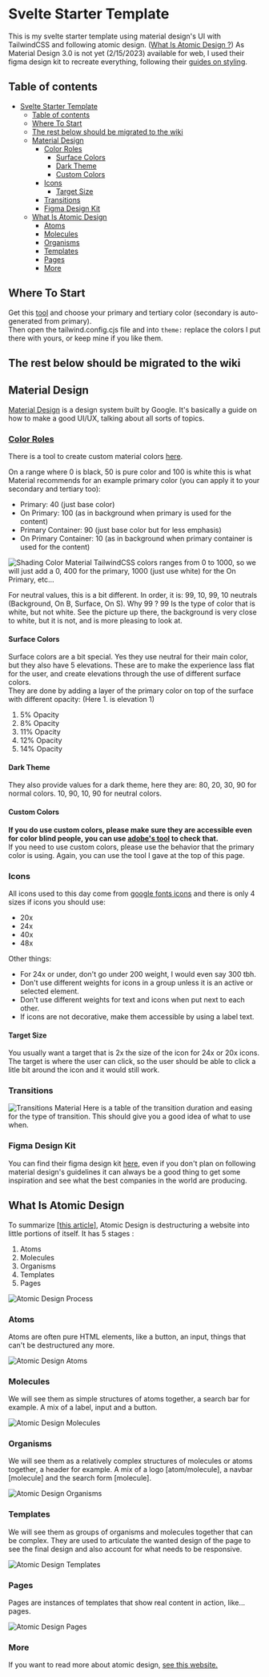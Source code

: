 # Svelte Starter Template

This is my svelte starter template using material design's UI with TailwindCSS and following atomic design. ([What Is Atomic Design ?](#what-is-atomic-design)) As Material Design 3.0 is not yet (2/15/2023) available for web, I used their figma design kit to recreate everything, following their [guides on styling](https://m3.material.io/styles).

## Table of contents

- [Svelte Starter Template](#svelte-starter-template)
  - [Table of contents](#table-of-contents)
  - [Where To Start](#where-to-start)
  - [The rest below should be migrated to the wiki](#the-rest-below-should-be-migrated-to-the-wiki)
  - [Material Design](#material-design)
    - [Color Roles](#color-roles)
      - [Surface Colors](#surface-colors)
      - [Dark Theme](#dark-theme)
      - [Custom Colors](#custom-colors)
    - [Icons](#icons)
      - [Target Size](#target-size)
    - [Transitions](#transitions)
    - [Figma Design Kit](#figma-design-kit)
  - [What Is Atomic Design](#what-is-atomic-design)
    - [Atoms](#atoms)
    - [Molecules](#molecules)
    - [Organisms](#organisms)
    - [Templates](#templates)
    - [Pages](#pages)
    - [More](#more)

## Where To Start

Get this [tool](https://m3.material.io/theme-builder#/custom) and choose your primary and tertiary color (secondary is auto-generated from primary).  
Then open the tailwind.config.cjs file and into `theme:` replace the colors I put there with yours, or keep mine if you like them.

## The rest below should be migrated to the wiki

## Material Design

[Material Design](https://m3.material.io/) is a design system built by Google. It's basically a guide on how to make a good UI/UX, talking about all sorts of topics.

### [Color Roles](https://m3.material.io/styles/color/the-color-system/color-roles)

There is a tool to create custom material colors [here](https://m3.material.io/theme-builder#/custom).

On a range where 0 is black, 50 is pure color and 100 is white this is what Material recommends for an example primary color (you can apply it to your secondary and tertiary too):

- Primary: 40 (just base color)
- On Primary: 100 (as in background when primary is used for the content)
- Primary Container: 90 (just base color but for less emphasis)
- On Primary Container: 10 (as in background when primary container is used for the content)

![Shading Color Material](readme/shading-color-material.png)
TailwindCSS colors ranges from 0 to 1000, so we will just add a 0, 400 for the primary, 1000 (just use white) for the On Primary, etc...

For neutral values, this is a bit different. In order, it is: 99, 10, 99, 10 neutrals (Background, On B, Surface, On S). Why 99 ? 99 Is the type of color that is white, but not white. See the picture up there, the background is very close to white, but it is not, and is more pleasing to look at.

#### Surface Colors

Surface colors are a bit special. Yes they use neutral for their main color, but they also have 5 elevations. These are to make the experience lass flat for the user, and create elevations through the use of different surface colors.  
They are done by adding a layer of the primary color on top of the surface with different opacity: (Here 1. is elevation 1)

1. 5% Opacity
2. 8% Opacity
3. 11% Opacity
4. 12% Opacity
5. 14% Opacity

#### Dark Theme

They also provide values for a dark theme, here they are:
80, 20, 30, 90 for normal colors.
10, 90, 10, 90 for neutral colors.

#### Custom Colors

**If you do use custom colors, please make sure they are accessible even for color blind people, you can use [adobe's tool](https://color.adobe.com/create/color-accessibility) to check that.**  
If you need to use custom colors, please use the behavior that the primary color is using. Again, you can use the tool I gave at the top of this page.

### Icons

All icons used to this day come from [google fonts icons](https://fonts.google.com/icons) and there is only 4 sizes if icons you should use:

- 20x
- 24x
- 40x
- 48x

Other things:

- For 24x or under, don't go under 200 weight, I would even say 300 tbh.
- Don't use different weights for icons in a group unless it is an active or selected element.
- Don't use different weights for text and icons when put next to each other.
- If icons are not decorative, make them accessible by using a label text.

#### Target Size

You usually want a target that is 2x the size of the icon for 24x or 20x icons. The target is where the user can click, so the user should be able to click a litle bit around the icon and it would still work.

### Transitions

![Transitions Material](readme/transitons-material.png)
Here is a table of the transition duration and easing for the type of transition. This should give you a good idea of what to use when.

### Figma Design Kit

You can find their figma design kit [here](https://www.figma.com/community/file/1035203688168086460), even if you don't plan on following material design's guidelines it can always be a good thing to get some inspiration and see what the best companies in the world are producing.

## What Is Atomic Design

To summarize [[this article]](https://atomicdesign.bradfrost.com/chapter-2/), Atomic Design is destructuring a website into little portions of itself. It has 5 stages :

1. Atoms
2. Molecules
3. Organisms
4. Templates
5. Pages

![Atomic Design Process](readme/atomic-design-process.png)

### Atoms

Atoms are often pure HTML elements, like a button, an input, things that can't be destructured any more.

![Atomic Design Atoms](readme/atomic-design-atoms.png)

### Molecules

We will see them as simple structures of atoms together, a search bar for example. A mix of a label, input and a button.

![Atomic Design Molecules](readme/atomic-design-molecules.png)

### Organisms

We will see them as a relatively complex structures of molecules or atoms together, a header for example. A mix of a logo [atom/molecule], a navbar [molecule] and the search form [molecule].

![Atomic Design Organisms](readme/atomic-design-organisms.png)

### Templates

We will see them as groups of organisms and molecules together that can be complex. They are used to articulate the wanted design of the page to see the final design and also account for what needs to be responsive.

![Atomic Design Templates](readme/atomic-design-templates.png)

### Pages

Pages are instances of templates that show real content in action, like... pages.

![Atomic Design Pages](readme/atomic-design-pages.png)

### More

If you want to read more about atomic design, [see this website.](https://atomicdesign.bradfrost.com/)
